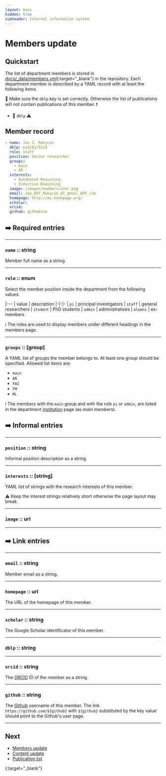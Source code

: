 ```yaml
---
layout: main
hidden: true
subheader: Internal information system
---
```


# Members update

## Quickstart

The list of department members is stored in [docs/_data/members.yml](https://github.com/ai4reason/ai4reason.github.io/blob/main/docs/_data/members.yml/){:target="_blank"} in the repository.
Each department member is described by a YAML record with at least the following items.

🔴 Make sure the `dblp` key is set correctly.  Otherwise the list of publications will not contain publications of this member. ❗ 

+ 🔴 `dblp` ⚠️ 

## Member record

```yaml
- name: Jan Z. Rokycan
  dblp: pid/63/5214
  role: staff
  position: Senior researcher
  groups:
    - main
    - AR
  interests:
    - Automated Reasoning
    - Inductive Reasoning
  image: /images/members/user.png
  email: Jan_DOT_Rokycan_AT_gmail_DOT_com
  homepage: http://my.homepage.org/
  scholar: 
  orcid:
  github: githabino
```

## ➡️  Required entries

* * * 

### `name` :: string

Member full name as a string.

* * * 

### `role` :: enum

Select the member position inside the department from the following values.

|---
| value | description
|-|-|-
| `pi` | principal investigators
| `staff` | general researchers
| `student` | PhD students
| `admin` | administratives
| `alumni` | ex-members

ℹ️  The roles are used to display members under different headings in the members page.

* * * 

### `groups` :: [group]

A YAML list of groups the member belongs to.
At least one group should be specified.
Allowed list items are:

+ `main` 
+ `AR` 
+ `FAI`
+ `FM`
+ `ML`

ℹ️  The members with the `main` group and with the role `pi` or `admin`, are listed
in the department [institution](/institution.html) page (as *main* members).


## ➡️  Informal entries

* * * 

### `position` :: string

Informal position description as a string.

* * *

### `interests` :: [string]

YAML list of strings with the research interests of this member.

⚠️  Keep the interest strings relatively short otherwise the page layout may break.


* * * 

### `image` :: url

* * * 

## ➡️  Link entries

* * *

### `email` :: string

Member email as a string.

* * * 

### `homepage` :: url

The URL of the homepage of this member.

* * * 

### `scholar` :: string

The Google Scholar identificator of this member.

* * * 

### `dblp` :: string

* * *
### `orcid` :: string

The [ORCID](https://orcid.org) ID of the member as a string.

* * * 

### `github` :: string

The [Github](https://github.com/) username of this member.
The link `https://github.com/${github}` with `${github}` substituted by the key value
should point to the Github's user page.

* * * 


## Next

+ [Members update](/internal/members.html)
+ [Content update](/internal/content.html)
+ [Publication list](/internal/biblio.html)


[YAML]: https://en.wikipedia.org/wiki/YAML/
{:target="_blank"} 



